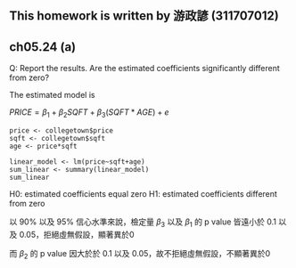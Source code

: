 ## This homework is written by 游政諺 (311707012)
## ch05.24 (a)
Q: Report the results. Are the estimated coefficients significantly different from zero?

The estimated model is

$PRICE = \beta_1 + \beta_2 SQFT + \beta_3 (SQFT * AGE)+e$

```
price <- collegetown$price
sqft <- collegetown$sqft
age <- price*sqft

linear_model <- lm(price~sqft+age)
sum_linear <- summary(linear_model)
sum_linear

```
H0: estimated coefficients equal zero
H1: estimated coefficients different from zero

以 90% 以及 95% 信心水準來說，檢定量 $\beta_3$ 以及 $\beta_1$ 的 p value 皆遠小於 0.1 以及 0.05，拒絕虛無假設，顯著異於0

而 $\beta_2$ 的 p value 因大於於 0.1 以及 0.05，故不拒絕虛無假設，不顯著異於0
